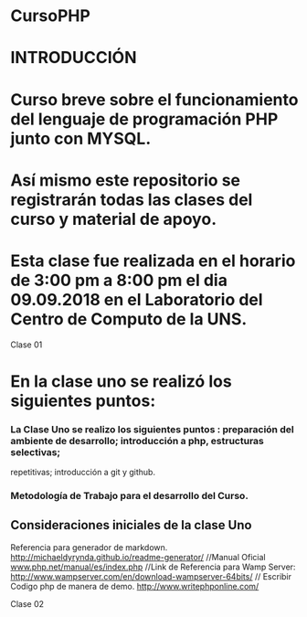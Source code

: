# CursoPHP
# INTRODUCCIÓN
# Curso breve sobre el funcionamiento del lenguaje de programación PHP junto con MYSQL.
# Así mismo este repositorio se registrarán todas las clases del curso y material de apoyo. 
# Esta clase fue realizada en el horario de 3:00 pm a 8:00 pm el dia 09.09.2018 en el Laboratorio del Centro de Computo de la UNS.

Clase 01
# En la clase uno se realizó los siguientes puntos:
### La Clase Uno se realizo los siguientes puntos : preparación del ambiente de desarrollo; introducción a  php, estructuras selectivas;
repetitivas; introducción a git y github. 
### Metodología de Trabajo para el desarrollo del Curso. 
## Consideraciones iniciales de la clase Uno

Referencia para generador de markdown.  http://michaeldyrynda.github.io/readme-generator/
//Manual Oficial
www.php.net/manual/es/index.php
//Link de Referencia para Wamp Server:
http://www.wampserver.com/en/download-wampserver-64bits/
// Escribir Codigo php de manera de demo.
http://www.writephponline.com/

Clase 02 
